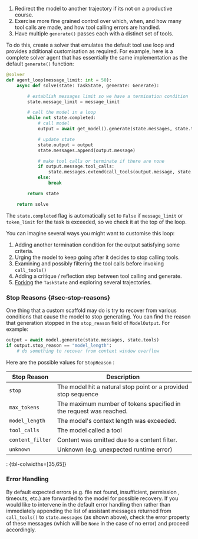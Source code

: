 1.  Redirect the model to another trajectory if its not on a productive course.
2.  Exercise more fine grained control over which, when, and how many tool calls are made, and how tool calling errors are handled.
3.  Have multiple `generate()` passes each with a distinct set of tools.

To do this, create a solver that emulates the default tool use loop and provides additional customisation as required. For example, here is a complete solver agent that has essentially the same implementation as the default `generate()` function:

``` python
@solver
def agent_loop(message_limit: int = 50):
    async def solve(state: TaskState, generate: Generate):

        # establish messages limit so we have a termination condition
        state.message_limit = message_limit

        # call the model in a loop
        while not state.completed:
            # call model
            output = await get_model().generate(state.messages, state.tools)

            # update state
            state.output = output
            state.messages.append(output.message)

            # make tool calls or terminate if there are none
            if output.message.tool_calls:
                state.messages.extend(call_tools(output.message, state.tools))
            else:
                break

        return state

    return solve
```

The `state.completed` flag is automatically set to `False` if `message_limit` or `token_limit` for the task is exceeded, so we check it at the top of the loop.

You can imagine several ways you might want to customise this loop:

1.  Adding another termination condition for the output satisfying some criteria.
2.  Urging the model to keep going after it decides to stop calling tools.
3.  Examining and possibly filtering the tool calls before invoking `call_tools()`
4.  Adding a critique / reflection step between tool calling and generate.
5. [Forking](agents_api.qmd#sec-forking) the `TaskState` and exploring several trajectories.

### Stop Reasons {#sec-stop-reasons}

One thing that a custom scaffold may do is try to recover from various conditions that cause the model to stop generating. You can find the reason that generation stopped in the `stop_reason` field of `ModelOutput`. For example:

``` python
output = await model.generate(state.messages, state.tools)
if output.stop_reason == "model_length":
    # do something to recover from context window overflow
```

Here are the possible values for `StopReason` :

| Stop Reason | Description |
|----|----|
| `stop` | The model hit a natural stop point or a provided stop sequence |
| `max_tokens` | The maximum number of tokens specified in the request was reached. |
| `model_length` | The model's context length was exceeded. |
| `tool_calls` | The model called a tool |
| `content_filter` | Content was omitted due to a content filter. |
| `unknown` | Unknown (e.g. unexpected runtime error) |

: {tbl-colwidths=\[35,65\]}

### Error Handling

By default expected errors (e.g. file not found, insufficient, permission , timeouts, etc.) are forwarded to the model for possible recovery. If you would like to intervene in the default error handling then rather than immediately appending the list of assistant messages returned from `call_tools()` to `state.messages` (as shown above), check the error property of these messages (which will be `None` in the case of no error) and proceed accordingly.